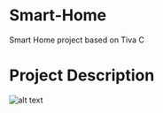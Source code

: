 # Smart-Home
Smart Home project based on Tiva C

# Project Description

![alt text](https://github.com/MohamedAliRashad/Smart-Home/images/Project_Description.png)